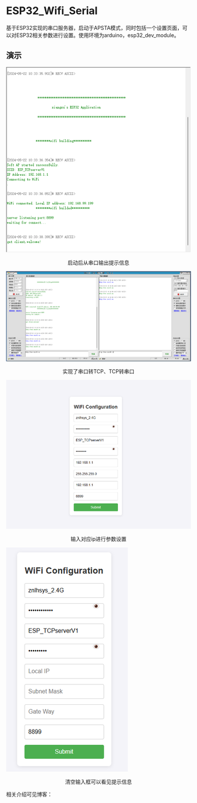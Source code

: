 # ESP32_Wifi_Serial
基于ESP32实现的串口服务器，启动于APSTA模式，同时包括一个设置页面，可以对ESP32相关参数进行设置。使用环境为arduino，esp32_dev_module。

## 演示

![image-20240522103400350](README.assets/image-20240522103400350.png)

<center>启动后从串口输出提示信息</center>

![image-20240522103615888](README.assets/image-20240522103615888.png)

<center>实现了串口转TCP、TCP转串口</center>

![image-20240522103658435](README.assets/image-20240522103658435.png)

<center>输入对应ip进行参数设置</center>

![image-20240522103845221](README.assets/image-20240522103845221.png)

<center>清空输入框可以看见提示信息</center>

相关介绍可见博客：

